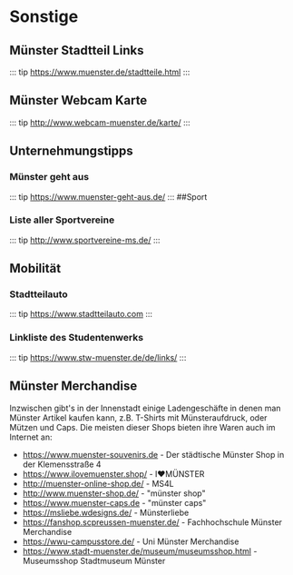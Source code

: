 
# Sonstige

## Münster Stadtteil Links 
::: tip
https://www.muenster.de/stadtteile.html
:::

## Münster Webcam Karte
::: tip
http://www.webcam-muenster.de/karte/
:::


## Unternehmungstipps

### Münster geht aus
::: tip
https://www.muenster-geht-aus.de/
:::
##Sport

### Liste aller Sportvereine 
::: tip
http://www.sportvereine-ms.de/
:::

## Mobilität

### Stadtteilauto 
::: tip
https://www.stadtteilauto.com
:::

### Linkliste des Studentenwerks
::: tip
https://www.stw-muenster.de/de/links/
:::

## Münster Merchandise

Inzwischen gibt's in der Innenstadt einige Ladengeschäfte in denen man Münster Artikel kaufen kann, z.B. T-Shirts mit Münsteraufdruck, oder Mützen und Caps. Die meisten dieser Shops bieten ihre Waren auch im Internet an: 

* https://www.muenster-souvenirs.de - Der städtische Münster Shop in der Klemensstraße 4
* https://www.ilovemuenster.shop/ - I♥MÜNSTER
* http://muenster-online-shop.de/ - MS4L
* http://www.muenster-shop.de/ - "münster shop"
* https://www.muenster-caps.de - "münster caps"
* https://msliebe.wdesigns.de/ - Münsterliebe
* https://fanshop.scpreussen-muenster.de/ - Fachhochschule Münster Merchandise
* https://wwu-campusstore.de/ - Uni Münster Merchandise
* https://www.stadt-muenster.de/museum/museumsshop.html - Museumsshop Stadtmuseum Münster




